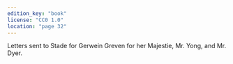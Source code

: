 ```yaml
---
edition_key: "book"
license: "CC0 1.0"
location: "page 32"
---
```

Letters sent to Stade for Gerwein
Greven for her Majestie, Mr. Yong, and Mr. Dyer.
